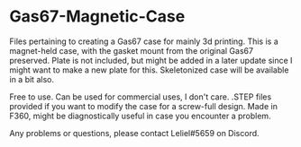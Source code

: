 # Gas67-Magnetic-Case
Files pertaining to creating a Gas67 case for mainly 3d printing. This is a magnet-held case, with the gasket mount from the original Gas67 preserved.
Plate is not included, but might be added in a later update since I might want to make a new plate for this.
Skeletonized case will be available in a bit also.

Free to use. Can be used for commercial uses, I don't care.
.STEP files provided if you want to modify the case for a screw-full design.
Made in F360, might be diagnostically useful in case you encounter a problem.

Any problems or questions, please contact Leliel#5659 on Discord.
